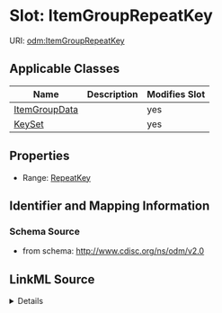 # Slot: ItemGroupRepeatKey

URI: [odm:ItemGroupRepeatKey](http://www.cdisc.org/ns/odm/v2.0/ItemGroupRepeatKey)



<!-- no inheritance hierarchy -->




## Applicable Classes

| Name | Description | Modifies Slot |
| --- | --- | --- |
[ItemGroupData](ItemGroupData.md) |  |  yes  |
[KeySet](KeySet.md) |  |  yes  |







## Properties

* Range: [RepeatKey](RepeatKey.md)





## Identifier and Mapping Information







### Schema Source


* from schema: http://www.cdisc.org/ns/odm/v2.0




## LinkML Source

<details>
```yaml
name: ItemGroupRepeatKey
from_schema: http://www.cdisc.org/ns/odm/v2.0
rank: 1000
alias: ItemGroupRepeatKey
domain_of:
- ItemGroupData
- KeySet
range: repeatKey

```
</details>